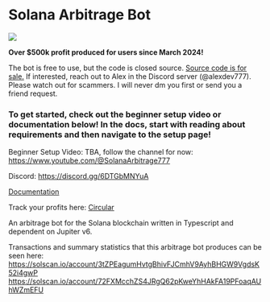 # Solana Arbitrage Bot
[![](https://dcbadge.limes.pink/api/server/6DTGbMNYuA)](https://discord.gg/6DTGbMNYuA)

**Over $500k profit produced for users since March 2024!**

The bot is free to use, but the code is closed source.
[Source code is for sale.](https://rude-bot-org.gitbook.io/rude-solana-arbitrage-bot/development/source-code-purchase) If interested, reach out to Alex in the Discord server (@alexdev777).
Please watch out for scammers. I will never dm you first or send you a friend request.


### To get started, check out the beginner setup video or documentation below! In the docs, start with reading about requirements and then navigate to the setup page!

Beginner Setup Video: TBA, follow the channel for now: https://www.youtube.com/@SolanaArbitrage777

Discord: https://discord.gg/6DTGbMNYuA

[Documentation](https://rude-bot-org.gitbook.io/)

Track your profits here: [Circular](https://www.circular.bot)

An arbitrage bot for the Solana blockchain written in Typescript and dependent on Jupiter v6.

Transactions and summary statistics that this arbitrage bot produces can be seen here: 
https://solscan.io/account/3tZPEagumHvtgBhivFJCmhV9AyhBHGW9VgdsK52i4gwP
https://solscan.io/account/72FXMcchZS4JRgQ62pKweYhHAkFA19PFoaqAUhWZmEFU
